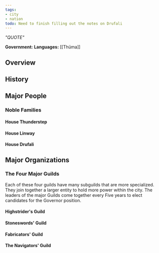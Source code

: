 ```yaml
---
tags:
- city
- nation
todo: Need to finish filling out the notes on Drufali
---
```

*"QUOTE"*

**Government:** 
**Languages:** [[Thüma]]
## Overview

## History


## Major People

### Noble Families
#### House Thunderstep
#### House Linway
#### House Drufali
## Major Organizations

### The Four Major Guilds
Each of these four guilds have many subguilds that are more specialized. They join together a larger entity to hold more power within the city. The leaders of the major Guilds come together every Five years to elect candidates for the Governor position.
#### Highstrider's Guild

#### Stoneswords' Guild
#### Fabricators' Guild
#### The Navigators' Guild

